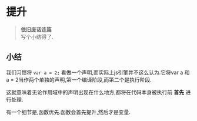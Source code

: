 # 提升

>**依旧废话连篇**  
写个小结得了.

## 小结

我们习惯将 `var a = 2;` 看做一个声明,而实际上js引擎并不这么认为.它将var a 和a = 2当作两个单独的声明,第一个编译阶段,而第二个是执行阶段.

这就意味着无论作用域中的声明出现在什么地方,都将在代码本身被执行前 **首先** 进行处理.

有一个细节是,函数优先.函数会首先提升,然后才是变量.